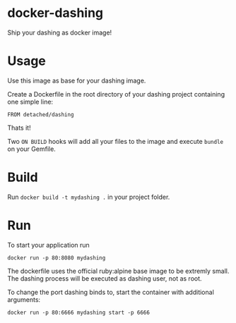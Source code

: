 # docker-dashing
Ship your dashing as docker image!

# Usage

Use this image as base for your dashing image.

Create a Dockerfile in the root directory of your dashing project containing one simple line:

    FROM detached/dashing

Thats it!

Two `ON BUILD` hooks will add all your files to the image and execute `bundle` on your Gemfile.

# Build

Run `docker build -t mydashing .` in your project folder.

# Run

To start your application run

    docker run -p 80:8080 mydashing

The dockerfile uses the official ruby:alpine base image to be extremly small.
The dashing process will be executed as dashing user, not as root.

To change the port dashing binds to, start the container with additional arguments:

    docker run -p 80:6666 mydashing start -p 6666
